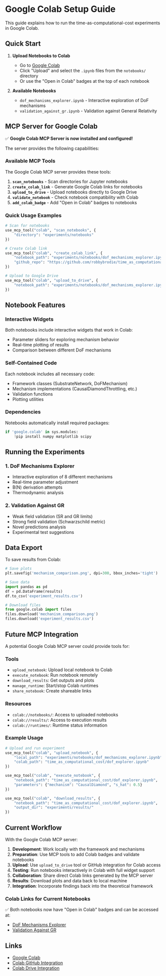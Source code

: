 # Google Colab Setup Guide

This guide explains how to run the time-as-computational-cost experiments in Google Colab.

## Quick Start

1. **Upload Notebooks to Colab**
   - Go to [Google Colab](https://colab.research.google.com/)
   - Click "Upload" and select the `.ipynb` files from the `notebooks/` directory
   - Or use the "Open in Colab" badges at the top of each notebook

2. **Available Notebooks**
   - `dof_mechanisms_explorer.ipynb` - Interactive exploration of DoF mechanisms
   - `validation_against_gr.ipynb` - Validation against General Relativity

## MCP Server for Google Colab

✅ **Google Colab MCP Server is now installed and configured!**

The server provides the following capabilities:

### Available MCP Tools

The Google Colab MCP server provides these tools:

1. **`scan_notebooks`** - Scan directories for Jupyter notebooks
2. **`create_colab_link`** - Generate Google Colab links for notebooks
3. **`upload_to_drive`** - Upload notebooks directly to Google Drive
4. **`validate_notebook`** - Check notebook compatibility with Colab
5. **`add_colab_badge`** - Add "Open in Colab" badges to notebooks

### Quick Usage Examples

```python
# Scan for notebooks
use_mcp_tool("colab", "scan_notebooks", {
    "directory": "experiments/notebooks"
})

# Create Colab link
use_mcp_tool("colab", "create_colab_link", {
    "notebook_path": "experiments/notebooks/dof_mechanisms_explorer.ipynb",
    "github_repo": "https://github.com/robbybrodie/time_as_computational_cost"
})

# Upload to Google Drive
use_mcp_tool("colab", "upload_to_drive", {
    "notebook_path": "experiments/notebooks/dof_mechanisms_explorer.ipynb"
})
```

## Notebook Features

### Interactive Widgets
Both notebooks include interactive widgets that work in Colab:
- Parameter sliders for exploring mechanism behavior
- Real-time plotting of results
- Comparison between different DoF mechanisms

### Self-Contained Code
Each notebook includes all necessary code:
- Framework classes (SubstrateNetwork, DoFMechanism)
- Mechanism implementations (CausalDiamondThrottling, etc.)
- Validation functions
- Plotting utilities

### Dependencies
Notebooks automatically install required packages:
```python
if 'google.colab' in sys.modules:
    !pip install numpy matplotlib scipy
```

## Running the Experiments

### 1. DoF Mechanisms Explorer
- Interactive exploration of 8 different mechanisms
- Real-time parameter adjustment
- B(N) derivation attempts
- Thermodynamic analysis

### 2. Validation Against GR
- Weak field validation (SR and GR limits)
- Strong field validation (Schwarzschild metric)
- Novel predictions analysis
- Experimental test suggestions

## Data Export

To save results from Colab:
```python
# Save plots
plt.savefig('mechanism_comparison.png', dpi=300, bbox_inches='tight')

# Save data
import pandas as pd
df = pd.DataFrame(results)
df.to_csv('experiment_results.csv')

# Download files
from google.colab import files
files.download('mechanism_comparison.png')
files.download('experiment_results.csv')
```

## Future MCP Integration

A potential Google Colab MCP server could provide tools for:

### Tools
- `upload_notebook`: Upload local notebook to Colab
- `execute_notebook`: Run notebook remotely
- `download_results`: Get outputs and plots
- `manage_runtime`: Start/stop Colab runtimes
- `share_notebook`: Create shareable links

### Resources
- `colab://notebooks/`: Access to uploaded notebooks
- `colab://results/`: Access to execution results
- `colab://runtimes/`: Runtime status information

### Example Usage
```python
# Upload and run experiment
use_mcp_tool("colab", "upload_notebook", {
    "local_path": "experiments/notebooks/dof_mechanisms_explorer.ipynb",
    "colab_path": "time_as_computational_cost/dof_explorer.ipynb"
})

use_mcp_tool("colab", "execute_notebook", {
    "notebook_path": "time_as_computational_cost/dof_explorer.ipynb",
    "parameters": {"mechanism": "CausalDiamond", "s_hat": 0.5}
})

use_mcp_tool("colab", "download_results", {
    "notebook_path": "time_as_computational_cost/dof_explorer.ipynb",
    "output_dir": "experiments/results/"
})
```

## Current Workflow

With the Google Colab MCP server:

1. **Development**: Work locally with the framework and mechanisms
2. **Preparation**: Use MCP tools to add Colab badges and validate notebooks
3. **Upload**: Use `upload_to_drive` tool or GitHub integration for Colab access
4. **Testing**: Run notebooks interactively in Colab with full widget support
5. **Collaboration**: Share direct Colab links generated by the MCP server
6. **Results**: Download plots and data back to local machine
7. **Integration**: Incorporate findings back into the theoretical framework

### Colab Links for Current Notebooks

✅ Both notebooks now have "Open in Colab" badges and can be accessed at:
- [DoF Mechanisms Explorer](https://colab.research.google.com/github/robbybrodie/time_as_computational_cost/blob/main/experiments/notebooks/dof_mechanisms_explorer.ipynb)
- [Validation Against GR](https://colab.research.google.com/github/robbybrodie/time_as_computational_cost/blob/main/experiments/notebooks/validation_against_gr.ipynb)

## Links

- [Google Colab](https://colab.research.google.com/)
- [Colab GitHub Integration](https://colab.research.google.com/github/)
- [Colab Drive Integration](https://colab.research.google.com/notebooks/io.ipynb)
